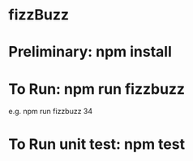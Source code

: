 # fizzBuzz

# Preliminary: npm install

# To Run: npm run fizzbuzz <number>  
e.g.  npm run fizzbuzz 34

# To Run unit test: npm test

